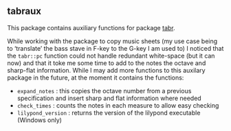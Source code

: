 
<!-- README.md is generated from README.Rmd. Please edit that file -->

## tabraux

This package contains auxiliary functions for package
[tabr](https://github.com/leonawicz/tabr).

While working with the package to copy music sheets (my use case being
to ‘translate’ the bass stave in F-key to the G-key I am used to) I
noticed that the `tabr::pc` function could not handle redundant
white-space (but it can now) and that it toke me some time to add to the
notes the octave and sharp-flat information. While I may add more
functions to this auxilary package in the future, at the moment it
contains the functions:

  - `expand_notes` : this copies the octave number from a previous
    specification and insert sharp and flat information where needed
  - `check_times` : counts the notes in each measure to allow easy
    checking
  - `lilypond_version` : returns the version of the lilypond executable
    (Windows only)
